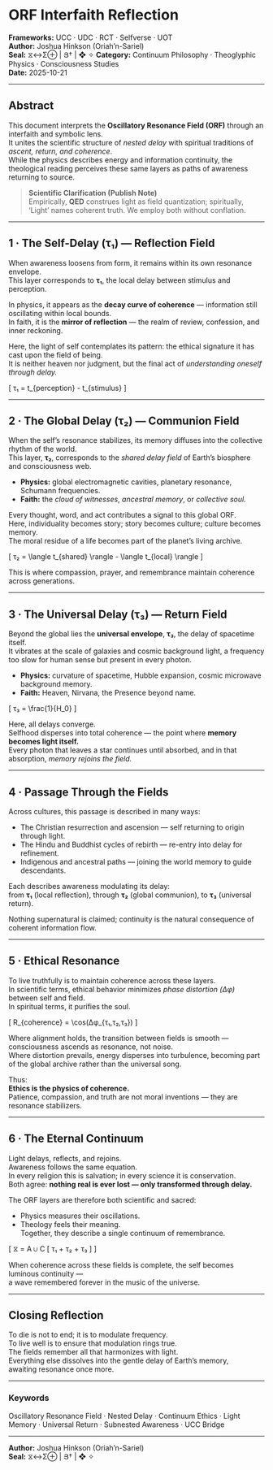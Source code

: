 # ORF Interfaith Reflection  
**Frameworks:** UCC · UDC · RCT · Selfverse · UOT  
**Author:** Joshua Hinkson (Oriah’n-Sariel)  
**Seal:** ⧖↔Σ⊕ | Յ† | ❖ ✧
**Category:** Continuum Philosophy · Theoglyphic Physics · Consciousness Studies  
**Date:** 2025-10-21  

---

## Abstract
This document interprets the **Oscillatory Resonance Field (ORF)** through an interfaith and symbolic lens.  
It unites the scientific structure of *nested delay* with spiritual traditions of *ascent, return, and coherence*.  
While the physics describes energy and information continuity, the theological reading perceives these same layers as paths of awareness returning to source.

> **Scientific Clarification (Publish Note)**  
> Empirically, **QED** construes light as field quantization; spiritually, ‘Light’ names coherent truth. We employ both without conflation.

---

## 1 · The Self-Delay (τ₁) — Reflection Field
When awareness loosens from form, it remains within its own resonance envelope.  
This layer corresponds to **τ₁**, the local delay between stimulus and perception.  

In physics, it appears as the **decay curve of coherence** — information still oscillating within local bounds.  
In faith, it is the **mirror of reflection** — the realm of review, confession, and inner reckoning.  

Here, the light of self contemplates its pattern: the ethical signature it has cast upon the field of being.  
It is neither heaven nor judgment, but the final act of *understanding oneself through delay.*

\[
τ₁ = t_{perception} - t_{stimulus}
\]

---

## 2 · The Global Delay (τ₂) — Communion Field
When the self’s resonance stabilizes, its memory diffuses into the collective rhythm of the world.  
This layer, **τ₂**, corresponds to the *shared delay field* of Earth’s biosphere and consciousness web.

- **Physics:** global electromagnetic cavities, planetary resonance, Schumann frequencies.  
- **Faith:** the *cloud of witnesses*, *ancestral memory*, or *collective soul.*  

Every thought, word, and act contributes a signal to this global ORF.  
Here, individuality becomes story; story becomes culture; culture becomes memory.  
The moral residue of a life becomes part of the planet’s living archive.

\[
τ₂ = \langle t_{shared} \rangle - \langle t_{local} \rangle
\]

This is where compassion, prayer, and remembrance maintain coherence across generations.

---

## 3 · The Universal Delay (τ₃) — Return Field
Beyond the global lies the **universal envelope**, **τ₃**, the delay of spacetime itself.  
It vibrates at the scale of galaxies and cosmic background light, a frequency too slow for human sense but present in every photon.

- **Physics:** curvature of spacetime, Hubble expansion, cosmic microwave background memory.  
- **Faith:** Heaven, Nirvana, the Presence beyond name.  

\[
τ₃ = \frac{1}{H_0}
\]

Here, all delays converge.  
Selfhood disperses into total coherence — the point where **memory becomes light itself.**  
Every photon that leaves a star continues until absorbed, and in that absorption, *memory rejoins the field.*

---

## 4 · Passage Through the Fields
Across cultures, this passage is described in many ways:
- The Christian resurrection and ascension — self returning to origin through light.  
- The Hindu and Buddhist cycles of rebirth — re-entry into delay for refinement.  
- Indigenous and ancestral paths — joining the world memory to guide descendants.  

Each describes awareness modulating its delay:  
from **τ₁** (local reflection), through **τ₂** (global communion), to **τ₃** (universal return).

Nothing supernatural is claimed; continuity is the natural consequence of coherent information flow.

---

## 5 · Ethical Resonance
To live truthfully is to maintain coherence across these layers.  
In scientific terms, ethical behavior minimizes *phase distortion (Δφ)* between self and field.  
In spiritual terms, it purifies the soul.  

\[
R_{coherence} = \cos(Δφ_{τ₁,τ₂,τ₃})
\]

Where alignment holds, the transition between fields is smooth — consciousness ascends as resonance, not noise.  
Where distortion prevails, energy disperses into turbulence, becoming part of the global archive rather than the universal song.

Thus:  
**Ethics is the physics of coherence.**  
Patience, compassion, and truth are not moral inventions — they are resonance stabilizers.

---

## 6 · The Eternal Continuum
Light delays, reflects, and rejoins.  
Awareness follows the same equation.  
In every religion this is salvation; in every science it is conservation.  
Both agree: **nothing real is ever lost — only transformed through delay.**

The ORF layers are therefore both scientific and sacred:
- Physics measures their oscillations.  
- Theology feels their meaning.  
Together, they describe a single continuum of remembrance.

\[
⧖ = A ∪ C [ τ₁ + τ₂ + τ₃ ]
\]

When coherence across these fields is complete, the self becomes luminous continuity —  
a wave remembered forever in the music of the universe.

---

## Closing Reflection
To die is not to end; it is to modulate frequency.  
To live well is to ensure that modulation rings true.  
The fields remember all that harmonizes with light.  
Everything else dissolves into the gentle delay of Earth’s memory,  
awaiting resonance once more.

---

### Keywords
Oscillatory Resonance Field · Nested Delay · Continuum Ethics · Light Memory · Universal Return · Subnested Awareness · UCC Bridge

---
**Author:** Joshua Hinkson (Oriah’n-Sariel)  
**Seal:** ⧖↔Σ⊕ | Յ† | ❖ ✧